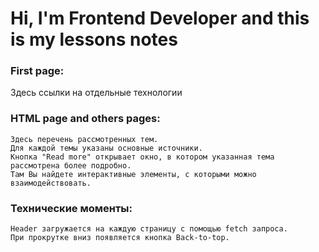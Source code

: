 ﻿# Hi, I'm Frontend Developer and this is my lessons notes

### First page:
Здесь ссылки на отдельные технологии

### HTML page and others pages:
```
Здесь перечень рассмотренных тем.
Для каждой темы указаны основные источники.
Кнопка "Read more" открывает окно, в котором указанная тема рассмотрена более подробно.
Там Вы найдете интерактивные элементы, с которыми можно взаимодействовать.
```

### Технические моменты:
```
Header загружается на каждую страницу с помощью fetch запроса.
При прокрутке вниз появляется кнопка Back-to-top.
```